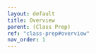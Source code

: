 ```yaml
---
layout: default
title: Overview
parent: (Class Prep)
ref: "class-prep#overview"
nav_order: 1
---
```

